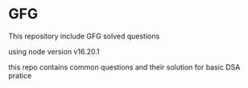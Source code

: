 # GFG
This repository include GFG solved questions 

using node version 
v16.20.1


this repo contains common questions and their solution for basic DSA pratice 
